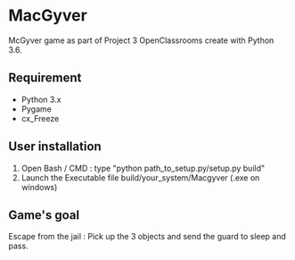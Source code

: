 # MacGyver

McGyver game as part of Project 3 OpenClassrooms create with Python 3.6.

## Requirement

- Python 3.x
- Pygame
- cx_Freeze

## User installation

1. Open Bash / CMD : type "python path_to_setup.py/setup.py build"
2. Launch the Executable file build/your_system/Macgyver (.exe on windows)


## Game's goal

Escape from the jail : Pick up the 3 objects and send the guard to sleep and pass.

